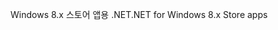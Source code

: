 <span data-ttu-id="00502-101">Windows 8.x 스토어 앱용 .NET</span><span class="sxs-lookup"><span data-stu-id="00502-101">.NET for Windows 8.x Store apps</span></span>